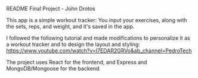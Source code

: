 README
Final Project - John Drotos


This app is a simple workout tracker: You input your exercises, along with the sets, reps, and weight, and it's saved in the app.

I followed the following tutorial and made modifications to personalize it as a workout tracker and to design the layout and styling:
https://www.youtube.com/watch?v=I7EDAR2GRVo&ab_channel=PedroTech 

The project uses React for the frontend, and Express and MongoDB/Mongoose for the backend. 
